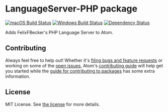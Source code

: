 # LanguageServer-PHP package
[![macOS Build Status](https://travis-ci.org/atom/languageserver-php.svg?branch=master)](https://travis-ci.org/atom/languageserver-php) [![Windows Build Status](https://ci.appveyor.com/api/projects/languageserver-php/settings/branch/master?svg=true)](https://ci.appveyor.com/project/Atom/languageserver-php/branch/master) [![Dependency Status](https://david-dm.org/atom/languageserver-php.svg)](https://david-dm.org/atom/languageserver-php)

Adds FelixFBecker's PHP Language Server to Atom.

## Contributing
Always feel free to help out!  Whether it's [filing bugs and feature requests](https://github.com/atom/languageserver-php/issues/new) or working on some of the [open issues](https://github.com/atom/languageserver-php/issues), Atom's [contributing guide](https://github.com/atom/atom/blob/master/CONTRIBUTING.md) will help get you started while the [guide for contributing to packages](https://github.com/atom/atom/blob/master/docs/contributing-to-packages.md) has some extra information.

## License
MIT License.  See [the license](LICENSE.md) for more details.
